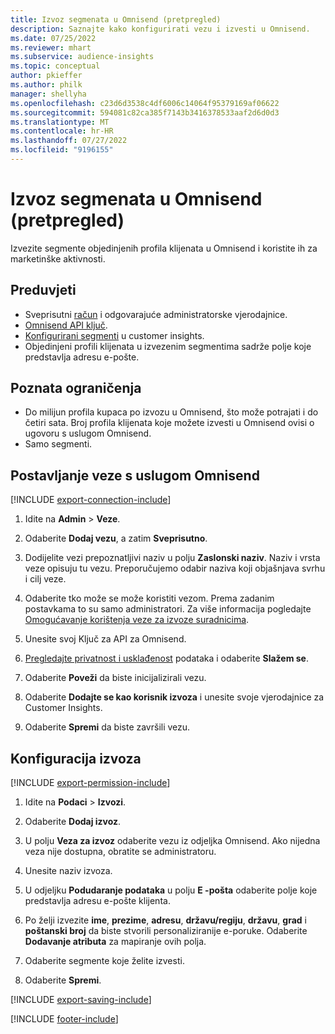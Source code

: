 ```yaml
---
title: Izvoz segmenata u Omnisend (pretpregled)
description: Saznajte kako konfigurirati vezu i izvesti u Omnisend.
ms.date: 07/25/2022
ms.reviewer: mhart
ms.subservice: audience-insights
ms.topic: conceptual
author: pkieffer
ms.author: philk
manager: shellyha
ms.openlocfilehash: c23d6d3538c4df6006c14064f95379169af06622
ms.sourcegitcommit: 594081c82ca385f7143b3416378533aaf2d6d0d3
ms.translationtype: MT
ms.contentlocale: hr-HR
ms.lasthandoff: 07/27/2022
ms.locfileid: "9196155"
---
```

# <a name="export-segments-to-omnisend-preview"></a>Izvoz segmenata u Omnisend (pretpregled)

Izvezite segmente objedinjenih profila klijenata u Omnisend i koristite ih za marketinške aktivnosti.

## <a name="prerequisites"></a>Preduvjeti

- Sveprisutni [račun](https://www.omnisend.com/) i odgovarajuće administratorske vjerodajnice.
- [Omnisend API ključ](https://support.omnisend.com/en/articles/1061890-generating-api-key).
- [Konfigurirani segmenti](segments.md) u customer insights.
- Objedinjeni profili klijenata u izvezenim segmentima sadrže polje koje predstavlja adresu e-pošte.

## <a name="known-limitations"></a>Poznata ograničenja

- Do milijun profila kupaca po izvozu u Omnisend, što može potrajati i do četiri sata. Broj profila klijenata koje možete izvesti u Omnisend ovisi o ugovoru s uslugom Omnisend.
- Samo segmenti.

## <a name="set-up-connection-to-omnisend"></a>Postavljanje veze s uslugom Omnisend

[!INCLUDE [export-connection-include](includes/export-connection-admn.md)]

1. Idite na **Admin** > **Veze**.

1. Odaberite **Dodaj vezu**, a zatim **Sveprisutno**.

1. Dodijelite vezi prepoznatljivi naziv u polju **Zaslonski naziv**. Naziv i vrsta veze opisuju tu vezu. Preporučujemo odabir naziva koji objašnjava svrhu i cilj veze.

1. Odaberite tko može se može koristiti vezom. Prema zadanim postavkama to su samo administratori. Za više informacija pogledajte [Omogućavanje korištenja veze za izvoze suradnicima](connections.md#allow-contributors-to-use-a-connection-for-exports).

1. Unesite svoj Ključ za API za Omnisend.

1. [Pregledajte privatnost i usklađenost](connections.md#data-privacy-and-compliance) podataka i odaberite **Slažem se**.

1. Odaberite **Poveži** da biste inicijalizirali vezu.

1. Odaberite **Dodajte se kao korisnik izvoza** i unesite svoje vjerodajnice za Customer Insights.

1. Odaberite **Spremi** da biste završili vezu.

## <a name="configure-an-export"></a>Konfiguracija izvoza

[!INCLUDE [export-permission-include](includes/export-permission.md)]

1. Idite na **Podaci** > **Izvozi**.

1. Odaberite **Dodaj izvoz**.

1. U polju **Veza za izvoz** odaberite vezu iz odjeljka Omnisend. Ako nijedna veza nije dostupna, obratite se administratoru.

1. Unesite naziv izvoza.

1. U odjeljku **Podudaranje podataka** u polju **E -pošta** odaberite polje koje predstavlja adresu e-pošte klijenta.

1. Po želji izvezite **ime**, **prezime**, **adresu**, **državu/regiju**, **državu**, **grad** i **poštanski broj** da biste stvorili personaliziranije e-poruke. Odaberite **Dodavanje atributa** za mapiranje ovih polja.

1. Odaberite segmente koje želite izvesti.

1. Odaberite **Spremi**.

[!INCLUDE [export-saving-include](includes/export-saving.md)]

[!INCLUDE [footer-include](includes/footer-banner.md)]
